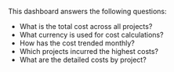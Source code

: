 This dashboard answers the following questions:

- What is the total cost across all projects?
- What currency is used for cost calculations?
- How has the cost trended monthly?
- Which projects incurred the highest costs?
- What are the detailed costs by project?


